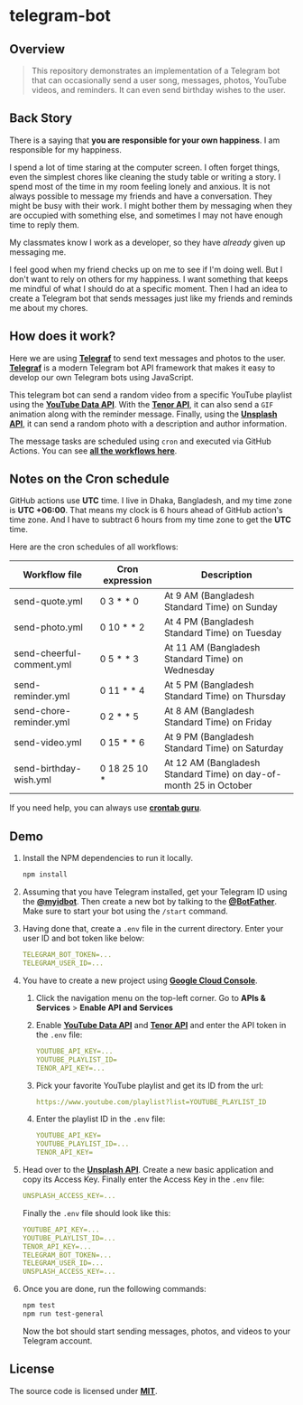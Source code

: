# telegram-bot

## Overview

> This repository demonstrates an implementation of a Telegram bot that can occasionally send a user song, messages, photos, YouTube videos, and reminders. It can even send birthday wishes to the user.

## Back Story

There is a saying that **you are responsible for your own happiness**. I am responsible for my happiness.

I spend a lot of time staring at the computer screen. I often forget things, even the simplest chores like cleaning the study table or writing a story. I spend most of the time in my room feeling lonely and anxious. It is not always possible to message my friends and have a conversation. They might be busy with their work. I might bother them by messaging when they are occupied with something else, and sometimes I may not have enough time to reply them.

My classmates know I work as a developer, so they have _already_ given up messaging me.

I feel good when my friend checks up on me to see if I'm doing well. But I don't want to rely on others for my happiness. I want something that keeps me mindful of what I should do at a specific moment. Then I had an idea to create a Telegram bot that sends messages just like my friends and reminds me about my chores.

## How does it work?

Here we are using [**Telegraf**][1] to send text messages and photos to the user. [**Telegraf**][1] is a modern Telegram bot API framework that makes it easy to develop our own Telegram bots using JavaScript.

This telegram bot can send a random video from a specific YouTube playlist using the [**YouTube Data API**][2]. With the [**Tenor API**][3], it can also send a `GIF` animation along with the reminder message. Finally, using the [**Unsplash API**][4], it can send a random photo with a description and author information.

The message tasks are scheduled using `cron` and executed via GitHub Actions. You can see [**all the workflows here**][5].

## Notes on the Cron schedule

GitHub actions use **UTC** time. I live in Dhaka, Bangladesh, and my time zone is **UTC +06:00**. That means my clock is 6 hours ahead of GitHub action's time zone. And I have to subtract 6 hours from my time zone to get the **UTC** time.

Here are the cron schedules of all workflows:

| Workflow file             | Cron expression | Description                                                       |
| ------------------------- | --------------- | ----------------------------------------------------------------- |
| send-quote.yml            | 0 3 \* \* 0     | At 9 AM (Bangladesh Standard Time) on Sunday                      |
| send-photo.yml            | 0 10 \* \* 2    | At 4 PM (Bangladesh Standard Time) on Tuesday                     |
| send-cheerful-comment.yml | 0 5 \* \* 3     | At 11 AM (Bangladesh Standard Time) on Wednesday                  |
| send-reminder.yml         | 0 11 \* \* 4    | At 5 PM (Bangladesh Standard Time) on Thursday                    |
| send-chore-reminder.yml   | 0 2 \* \* 5     | At 8 AM (Bangladesh Standard Time) on Friday                      |
| send-video.yml            | 0 15 \* \* 6    | At 9 PM (Bangladesh Standard Time) on Saturday                    |
| send-birthday-wish.yml    | 0 18 25 10 \*   | At 12 AM (Bangladesh Standard Time) on day-of-month 25 in October |

If you need help, you can always use [**crontab guru**][10].

## Demo

1. Install the NPM dependencies to run it locally.

    ```bash
    npm install
    ```

2. Assuming that you have Telegram installed, get your Telegram ID using the [**@myidbot**][6]. Then create a new bot by talking to the [**@BotFather**][7]. Make sure to start your bot using the `/start` command.

3. Having done that, create a `.env` file in the current directory. Enter your user ID and bot token like below:

    ```yaml
    TELEGRAM_BOT_TOKEN=...
    TELEGRAM_USER_ID=...
    ```

4. You have to create a new project using [**Google Cloud Console**][8].

    1. Click the navigation menu on the top-left corner. Go to **APIs & Services** > **Enable API and Services**

    2. Enable [**YouTube Data API**][2] and [**Tenor API**][3] and enter the API token in the `.env` file:

        ```yaml
        YOUTUBE_API_KEY=...
        YOUTUBE_PLAYLIST_ID=
        TENOR_API_KEY=...
        ```

    3. Pick your favorite YouTube playlist and get its ID from the url:

        ```yaml
        https://www.youtube.com/playlist?list=YOUTUBE_PLAYLIST_ID
        ```

    4. Enter the playlist ID in the `.env` file:

        ```yaml
        YOUTUBE_API_KEY=
        YOUTUBE_PLAYLIST_ID=...
        TENOR_API_KEY=
        ```

5. Head over to the [**Unsplash API**][4]. Create a new basic application and copy its Access Key. Finally enter the Access Key in the `.env` file:

    ```yaml
    UNSPLASH_ACCESS_KEY=...
    ```

    Finally the `.env` file should look like this:

    ```yaml
    YOUTUBE_API_KEY=...
    YOUTUBE_PLAYLIST_ID=...
    TENOR_API_KEY=...
    TELEGRAM_BOT_TOKEN=...
    TELEGRAM_USER_ID=...
    UNSPLASH_ACCESS_KEY=...
    ```

6. Once you are done, run the following commands:

    ```bash
    npm test
    npm run test-general
    ```

    Now the bot should start sending messages, photos, and videos to your Telegram account.

## License

The source code is licensed under [**MIT**][9].

[1]: https://github.com/telegraf/telegraf
[2]: https://developers.google.com/youtube/v3
[3]: https://developers.google.com/tenor/guides/quickstart
[4]: https://unsplash.com/developers
[5]: https://github.com/ShadowShahriar/telegram-bot/actions
[6]: https://t.me/myidbot
[7]: https://t.me/BotFather
[8]: https://console.cloud.google.com/
[9]: https://github.com/ShadowShahriar/telegram-bot/blob/main/LICENSE
[10]: https://crontab.guru/

